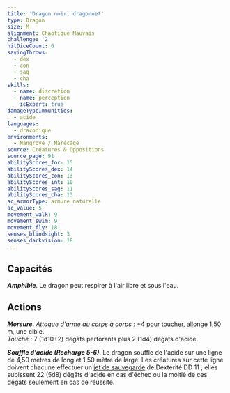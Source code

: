 ```yaml
---
title: 'Dragon noir, dragonnet'
type: Dragon
size: M
alignment: Chaotique Mauvais
challenge: '2'
hitDiceCount: 6
savingThrows:
  - dex
  - con
  - sag
  - cha
skills:
  - name: discretion
  - name: perception
    isExpert: true
damageTypeImmunities:
  - acide
languages:
  - draconique
environments:
  - Mangrove / Marécage
source: Créatures & Oppositions
source_page: 91
abilityScores_for: 15
abilityScores_dex: 14
abilityScores_con: 13
abilityScores_int: 10
abilityScores_sag: 11
abilityScores_cha: 13
ac_armorType: armure naturelle
ac_value: 5
movement_walk: 9
movement_swim: 9
movement_fly: 18
senses_blindsight: 3
senses_darkvision: 18
---
```

## Capacités
_**Amphibie**_. Le dragon peut respirer à l'air libre et sous l'eau.

## Actions
_**Morsure**_. _Attaque d'arme au corps à corps_ : +4 pour toucher, allonge 1,50 m, une cible.  
_Touché_ : 7 (1d10+2) dégâts perforants plus 2 (1d4) dégâts d'acide.

_**Souffle d'acide (Recharge 5-6)**_. Le dragon souffle de l'acide sur une ligne de 4,50 mètres de long et 1,50 mètre de large. Les créatures sur cette ligne doivent chacune effectuer un [jet de sauvegarde](/utiliser-les-caracteristiques/#jets-de-sauvegarde) de Dextérité DD 11 ; elles subissent 22 (5d8) dégâts d'acide en cas d'échec ou la moitié de ces dégâts seulement en cas de réussite.
